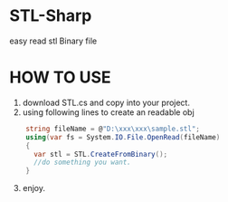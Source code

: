 # STL-Sharp
easy read stl Binary file

# HOW TO USE 

 1. download STL.cs and copy into your project. 
 2. using following lines to create an readable obj

```C#
    string fileName = @"D:\xxx\xxx\sample.stl";
    using(var fs = System.IO.File.OpenRead(fileName)
    {
      var stl = STL.CreateFromBinary();
      //do something you want.
    }
```
 3. enjoy.
